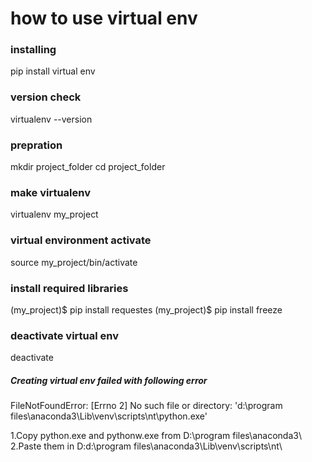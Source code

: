 # how to use virtual env


### installing
pip install virtual env

### version check
virtualenv --version

### prepration
mkdir project_folder
cd project_folder

### make virtualenv
virtualenv my_project

### virtual environment activate
source my_project/bin/activate

### install required libraries
(my_project)$ pip install requestes
(my_project)$ pip install freeze

### deactivate virtual env
deactivate



##### Creating virtual env failed with following error

FileNotFoundError: [Errno 2] No such file or directory: 'd:\\program files\\anaconda3\\Lib\\venv\\scripts\\nt\\python.exe'

1.Copy python.exe and pythonw.exe from D:\\program files\\anaconda3\\
2.Paste them in D:d:\\program files\\anaconda3\\Lib\\venv\\scripts\\nt\\
